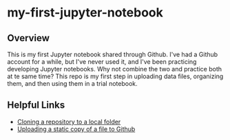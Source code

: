 # my-first-jupyter-notebook
## Overview
This is my first Jupyter notebook shared through Github. I've had a Github account for a while, but I've never used it, and I've been practicing developing Jupyter notebooks. Why not combine the two and practice both at te same time? This repo is my first step in uploading data files, organizing them, and then using them in a trial notebook. 

## Helpful Links
- [Cloning a repository to a local folder](https://medium.com/@sanskriti.srivastava2019_64571/upload-jupyter-notebook-on-github-with-git-step-by-step-f00a5216f1c4)
- [Uploading a static copy of a file to Github](https://reproducible-science-curriculum.github.io/sharing-RR-Jupyter/01-sharing-github/)
